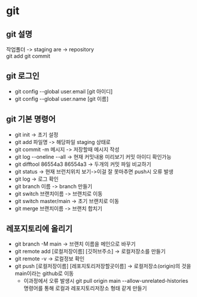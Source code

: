 # git
## git 설명
작업폴더 -> staging are -> repository\
    git add         git commit
## git 로그인
- git config --global user.email [git 아이디]
- git config --global user.name [git 이름]

## git 기본 명령어
- git init -> 초기 설정
- git add 파일명 -> 해당파일 staging 상태로
- git commit -m 메시지 -> 저장할때 메시지 작성
- git log --oneline --all -> 현재 커밋내용 미리보기 커밋 아이디 확인가능
- git difftool 86554a3 86554a3 -> 두개의 커밋 파일 비교하기
- git status -> 현재 브런치위치 보기->이걸 잘 못마추면 push시 오류 발생
- git log -> 로그 확인
- git branch 이름 -> branch 만들기
- git switch 브랜치이름 -> 브랜치로 이동
- git switch master/main -> 초기 브랜치로 이동
- git merge 브랜치이름 -> 브랜치 합치기
## 레포지토리에 올리기
- git branch -M main -> 브랜치 이름을 메인으로 바꾸기
- git remote add [로컬저장이름] [깃허브주소] -> 로컬저장소를 만들기
- git remote -v -> 로컬정보 확인
- git push [로컬저장이름] [레포지토리저장할곳이름] -> 로컬저장소(origin)의 것을 main이라는 github로 이동
	- 이과정에서 오류 발생시 git pull origin main --allow-unrelated-histories 명령어를 통해 로컬과 레포지토리저장소 형태 같게 만들기

